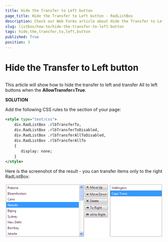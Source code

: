 ```yaml
---
title: Hide the Transfer to Left button
page_title: Hide the Transfer to Left button - RadListBox
description: Check our Web Forms article about Hide the Transfer to Left button.
slug: listbox/how-to/hide-the-transfer-to-left-button
tags: hide,the,transfer,to,left,button
published: True
position: 3
---
```


# Hide the Transfer to Left button

## 

This article will show how to hide the transfer to left and transfer All to left buttons when the **AllowTransfer=True**.

**SOLUTION**

Add the following CSS rules to the <head> section of your page:

````XML     
<style type="text/css">
	div.RadListBox .rlbTransferTo,
	div.RadListBox .rlbTransferToDisabled,
	div.RadListBox .rlbTransferAllToDisabled,
	div.RadListBox .rlbTransferAllTo
	{
	   display: none;
	}
</style> 		
````

Here is the screenshot of the result - you can transfer items only to the right RadListBox:

![Hide Transfer Left Button](images/listbox_hide_transfer_left_button.png)
